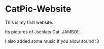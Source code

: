 # CatPic-Website

This is my first website.

Its pictures of Jschlats Cat. JAMBO!! 

I also added some music if you allow sound :3 
